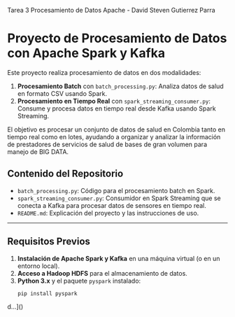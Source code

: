 Tarea 3 Procesamiento de Datos Apache - David Steven Gutierrez Parra

# Proyecto de Procesamiento de Datos con Apache Spark y Kafka

Este proyecto realiza procesamiento de datos en dos modalidades:
1. **Procesamiento Batch** con `batch_processing.py`: Analiza datos de salud en formato CSV usando Spark.
2. **Procesamiento en Tiempo Real** con `spark_streaming_consumer.py`: Consume y procesa datos en tiempo real desde Kafka usando Spark Streaming.

El objetivo es procesar un conjunto de datos de salud en Colombia tanto en tiempo real como en lotes, ayudando a organizar y analizar la información de prestadores de servicios de salud de bases de gran volumen para manejo de BIG DATA.

## Contenido del Repositorio

- `batch_processing.py`: Código para el procesamiento batch en Spark.
- `spark_streaming_consumer.py`: Consumidor en Spark Streaming que se conecta a Kafka para procesar datos de sensores en tiempo real.
- `README.md`: Explicación del proyecto y las instrucciones de uso.

---

## Requisitos Previos

1. **Instalación de Apache Spark y Kafka** en una máquina virtual (o en un entorno local).
2. **Acceso a Hadoop HDFS** para el almacenamiento de datos.
3. **Python 3.x** y el paquete `pyspark` instalado:
   ```bash
   pip install pyspark
d…]()
